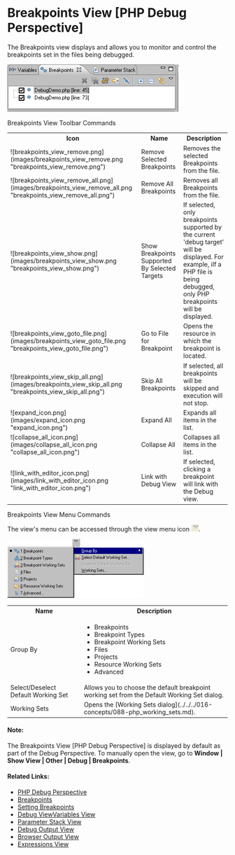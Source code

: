 # Breakpoints View [PHP Debug Perspective]

<!--context:breakpoints_view-->

The Breakpoints view displays and allows you to monitor and control the breakpoints set in the files being debugged.

![Breakpoints View](images/breakpoints_view.png "Breakpoints View")

Breakpoints View Toolbar Commands

<table>
<tr><th>Icon</th>
<th>Name</th>
<th>Description</th></tr>

<tr><td>![breakpoints_view_remove.png](images/breakpoints_view_remove.png "breakpoints_view_remove.png")</td>
<td>Remove Selected Breakpoints</td>
<td>Removes the selected Breakpoints from the file.</td></tr>

<tr><td>![breakpoints_view_remove_all.png](images/breakpoints_view_remove_all.png "breakpoints_view_remove_all.png")</td>
<td>Remove All Breakpoints</td>
<td>Removes all Breakpoints from the file.</td></tr>

<tr><td>![breakpoints_view_show.png](images/breakpoints_view_show.png "breakpoints_view_show.png")</td>
<td>Show Breakpoints Supported By Selected Targets</td>
<td>If selected, only breakpoints supported by the current 'debug target' will be displayed. For example, iIf a PHP file is being debugged, only PHP breakpoints will be displayed.</td></tr>

<tr><td>![breakpoints_view_goto_file.png](images/breakpoints_view_goto_file.png "breakpoints_view_goto_file.png")</td>
<td>Go to File for Breakpoint</td>
<td>Opens the resource in which the breakpoint is located.</td></tr>

<tr><td>![breakpoints_view_skip_all.png](images/breakpoints_view_skip_all.png "breakpoints_view_skip_all.png")</td>
<td>Skip All Breakpoints</td>
<td>If selected, all breakpoints will be skipped and execution will not stop.</td></tr>

<tr><td>![expand_icon.png](images/expand_icon.png "expand_icon.png")</td>
<td>Expand All</td>
<td>Expands all items in the list.</td></tr>

<tr><td>![collapse_all_icon.png](images/collapse_all_icon.png "collapse_all_icon.png")</td>
<td>Collapse All</td>
<td>Collapses all items in the list.</td></tr>

<tr><td>![link_with_editor_icon.png](images/link_with_editor_icon.png "link_with_editor_icon.png")</td>
<td>Link with Debug View</td>
<td>If selected, clicking a breakpoint will link with the Debug view.</td></tr>
</table>

Breakpoints View Menu Commands

The view's menu can be accessed through the view menu icon ![menu_icon.png](images/menu_icon.png "menu_icon.png").

![breakpoints_view_menu.png](images/breakpoints_view_menu.png "breakpoints_view_menu.png")

<table>
<tr><th>Name</th>
<th>Description</th></tr>

<tr><td>Group By</td>
<td>
<ul>
 <li>Breakpoints</li>
 <li>Breakpoint Types</li>
 <li>Breakpoint Working Sets</li>
 <li>Files</li>
 <li>Projects</li>
 <li>Resource Working Sets</li>
 <li>Advanced</li>
</ul>
</td></tr>

<tr><td>Select/Deselect Default Working Set</td>
<td>Allows you to choose the default breakpoint working set from the Default Working Set dialog.</td></tr>

<tr><td>Working Sets</td>
<td>Opens the [Working Sets dialog](../../../016-concepts/088-php_working_sets.md).</td></tr>
</table>

<!--note-start-->

#### Note:

The Breakpoints View [PHP Debug Perspective] is displayed by default as part of the Debug Perspective. To manually open the view, go to **Window | Show View | Other | Debug | Breakpoints**.

<!--note-end-->

<!--links-start-->

#### Related Links:

 * [PHP Debug Perspective](000-index.md)
 * [Breakpoints](../../../016-concepts/136-breakpoints.md)
 * [Setting Breakpoints](../../../024-tasks/152-debugging/008-setting_breakpoints.md)
 * [Debug View](008-debug_view.md)[Variables View](016-variables_view.md)
 * [Parameter Stack View](032-parameter_stack.md)
 * [Debug Output View](048-debug_output_view.md)
 * [Browser Output View](056-browser_output_view.md)
 * [Expressions View](040-expressions_view.md)

<!--links-end-->
